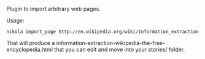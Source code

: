 Plugin to import arbitrary web pages.

Usage:

```
nikola import_page http://en.wikipedia.org/wiki/Information_extraction
```

That will produce a information-extraction-wikipedia-the-free-encyclopedia.html that you can edit
and move into your stories/ folder.


